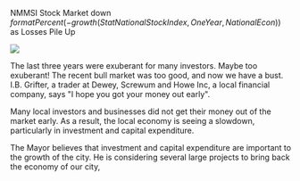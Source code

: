 NMMSI Stock Market down $formatPercent(-growth(StatNationalStockIndex, OneYear, NationalEcon))$ as Losses Pile Up 

![](Chart::StatNationalStockIndex:NationalEcon)

The last three years were exuberant for many investors. Maybe too exuberant!  The recent bull market was too good, and now we have a bust. I.B. Grifter, a trader at  Dewey, Screwum and Howe Inc, a local financial company, says "I  hope you got your money out early".

Many local investors and businesses did not get their money out of the market early. As a result, the local economy is seeing a slowdown, particularly in investment and capital expenditure.

The Mayor believes that investment and capital expenditure are important to the growth of the city. He is considering several large projects to bring back the economy of our city,

